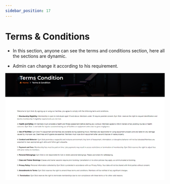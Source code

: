```yaml
---
sidebar_position: 17
---
```


# Terms & Conditions

- In this section, anyone can see the terms and conditions section, here all the sections are dynamic.

- Admin can change it according to his requirement.

![terms](./img/term.png)